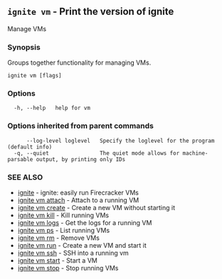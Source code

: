 ## `ignite vm` - Print the version of ignite

Manage VMs

### Synopsis


Groups together functionality for managing VMs.


```
ignite vm [flags]
```

### Options

```
  -h, --help   help for vm
```

### Options inherited from parent commands

```
      --log-level loglevel   Specify the loglevel for the program (default info)
  -q, --quiet                The quiet mode allows for machine-parsable output, by printing only IDs
```

### SEE ALSO

* [ignite](index) - ignite: easily run Firecracker VMs
* [ignite vm attach](ignite_vm_attach.md) - Attach to a running VM
* [ignite vm create](ignite_vm_create.md) - Create a new VM without starting it
* [ignite vm kill](ignite_vm_kill.md) - Kill running VMs
* [ignite vm logs](ignite_vm_logs.md) - Get the logs for a running VM
* [ignite vm ps](ignite_vm_ps.md) - List running VMs
* [ignite vm rm](ignite_vm_rm.md) - Remove VMs
* [ignite vm run](ignite_vm_run.md) - Create a new VM and start it
* [ignite vm ssh](ignite_vm_ssh.md) - SSH into a running vm
* [ignite vm start](ignite_vm_start.md) - Start a VM
* [ignite vm stop](ignite_vm_stop.md) - Stop running VMs
